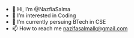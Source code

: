 - 👋 Hi, I’m @NazfiaSalma
- 👀 I’m interested in Coding
- 🌱 I’m currently persuing BTech in CSE
- 📫 How to reach me nazifasalmalk@gmail.com


<!---
NazfiaSalma/NazfiaSalma is a ✨ special ✨ repository because its `README.md` (this file) appears on your GitHub profile.
You can click the Preview link to take a look at your changes.
--->
